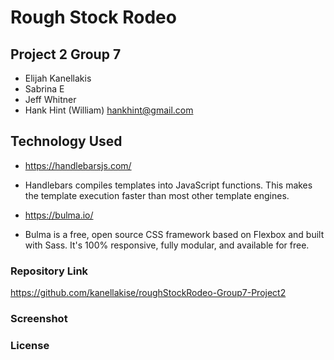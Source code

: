 # Rough Stock Rodeo

## Project 2 Group 7
- Elijah Kanellakis
- Sabrina E
- Jeff Whitner
- Hank Hint (William) hankhint@gmail.com

## Technology Used

- https://handlebarsjs.com/
- Handlebars compiles templates into JavaScript functions. This makes the template execution faster than most other template engines.

- https://bulma.io/
- Bulma is a free, open source CSS framework based on Flexbox and built with Sass. It's 100% responsive, fully modular, and available for free.

### Repository Link
https://github.com/kanellakise/roughStockRodeo-Group7-Project2

### Screenshot

### License